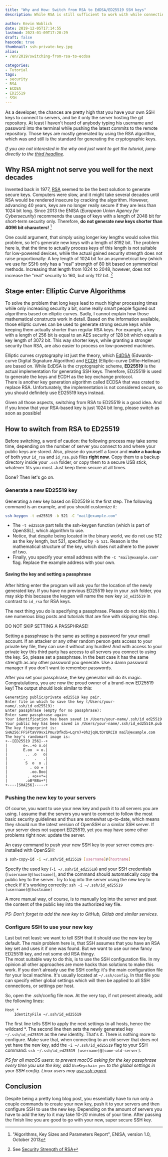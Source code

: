 ```yaml
---
title: "Why and How: Switch from RSA to EdDSA/ED25519 SSH keys"
description: While RSA is still sufficient to work with while connecting to servers, you probably want to switch to EdDSA sooner or later. But probably sooner.

author: Kevin Woblick
date: 2019-12-05T17:14:55
lastmod: 2023-01-09T17:20:29
draft: false
hascode: true
thumbnail: ssh-private-key.jpg
alias:
- /en/2019/switching-from-rsa-to-ecdsa

categories:
- Tutorial
tags:
- security
- RSA
- ECDSA
- ED25519
- SSH
---
```


As a developer, the chances are pretty high that you have your own SSH keys to connect to servers, and be it only the server hosting the git repository. At least I haven't heard of anybody typing his username and password into the terminal while pushing the latest commits to the remote repository. Those keys are mostly generated by using the RSA algorithm, which was and still is the standard for generating the cryptographic keys.

_If you are not interested in the why and just want to get the tutorial, jump directly to the [third headline](#how-to-switch-from-rsa-to-ed25519)._


## Why RSA might not serve you well for the next decades

Invented back in 1977, [RSA](https://en.wikipedia.org/wiki/RSA_(cryptosystem)) seemed to be the best solution to generate secure keys. Computers were slow, and it might take several decades until RSA would be rendered insecure by cracking the algorithm. However, advancing 40 years, keys are no longer really secure if they are less than 1024 bit long. Since 2013 the ENISA (_European Union Agency for Cybersecurity_) recommends the usage of keys with a length of 2048 bit for short-term security only. Therefore, **do not generate new keys shorter than 4096 bit characters!** [^enisa]

One could argument, that simply using longer key lengths would solve this problem, so let's generate new keys with a length of 8192 bit. The problem here is, that the time to actually process keys of this length is not suitable for low-powered devices, while the actual gained security strength does not raise proportionally: A key length of 1024 bit for an asymmetrical key (which we use for SSH) only has a "real" strength of 80 bit based on symmetrical methods. Increasing that length from 1024 to 2048, however, does not increase the "real" security to 160, but only 112 bit. [^rsa-strength]


## Stage enter: Elliptic Curve Algorithms

To solve the problem that long keys lead to much higher processing times while only increasing security a bit, some really smart people figured out algorithms based on elliptic curves. Sadly, I cannot explain how those mathematical constructs work in detail. Based on the information available, those elliptic curves can be used to generate strong secure keys while keeping them actually shorter than regular RSA keys. For example, a key with a length of 256 bit is equal to an AES security of 128 bit which equals a key length of 3072 bit. This way shorter keys, while granting a stronger security than RSA, are also easier to process on low-powered machines.

Elliptic curves cryptography ist just the theory, which [EdDSA](https://en.wikipedia.org/wiki/EdDSA) (Edwards-curve Digital Signature Algorithm) and [ECDH](https://en.wikipedia.org/wiki/Elliptic-curve_Diffie%E2%80%93Hellman) (Elliptic-curve Diffie–Hellman) are based on. While EdDSA is the cryptographic scheme, **ED25519** is the actual implementation for generating SSH keys. Therefore, ED25519 is used to generate the keys and ECDH as the key exchange protocol.  
There is another key generation algorithm called ECDSA that was crated to replace RSA. Unfortunately, the implementation is not considered secure, so you should definitely use ED25519 keys instead.

Given all those aspects, switching from RSA to ED25519 is a good idea. And if you know that your RSA-based key is just 1024 bit long, please switch as soon as possible!


## How to switch from RSA to ED25519

Before switching, a word of caution: the following process may take some time, depending on the number of server you connect to and where your public keys are stored. Also, please do yourself a favor and **make a backup** of both your `id_rsa` and `id_rsa.pub` files **right now**. Copy them to a backup directory inside your `.ssh` folder, or copy them to a secure USB stick, whatever fits you most. Just keep them secure at all times.

Done? Then let's go on. 

### Generate a new ED25519 key

Generating a new key based on ED25519 is the first step. The following command is an example, and you should customize it:

```bash
ssh-keygen -t ed25519 -b 521 -C "mail@example.com"
```

* The `-t ed25519` part tells the ssh-keygen function (which is part of OpenSSL), which algorithm to use.
* Notice, that despite being located in the binary world, we do not use 512 as the key length, but 521, specified by `-b 521`. Reason is the mathematical structure of the key, which does not adhere to the power of two.  
* Finally, you specify your email address with the `-C "mail@example.com"` flag. Replace the example address with your own.

#### Saving the key and setting a passphrase

After hitting enter the program will ask you for the location of the newly generated key. If you have no previous ED25519 key in your .ssh folder, you may skip this because the keygen will name the new key `id_ed25519` in contrast to `id_rsa` for RSA keys.

The next thing you do is specifying a passphrase. Please do not skip this. I see numerous blog posts and tutorials that are fine with skipping this step.

DO NOT SKIP SETTING A PASSPHRASE!

Setting a passphrase is the same as setting a password for your email account. If an attacker or any other random person gets access to your private key file, they can use it without any hurdles! And with access to your private key this third party has access to all servers you connect to using the key. So, please set a passphrase. In the best case it has the same strength as any other password you generate. Use a damn password manager if you don't want to remember passwords.

After you set your passphrase, the key generator will do its magic. Congratulations, you are now the proud owner of a brand-new ED25519 key! The output should look similar to this:

```
Generating public/private ed25519 key pair.
Enter file in which to save the key (/Users/your-name/.ssh/id_ed25519):
Enter passphrase (empty for no passphrase):
Enter same passphrase again:
Your identification has been saved in /Users/your-name/.ssh/id_ed25519
Your public key has been saved in /Users/your-name/.ssh/id_ed25519.pub
The key fingerprint is:
SHA256:FFSFtaVV9vxiPmu/DfkdS+Lqrn7+0h2jq9LtDrQRCI0 mail@example.com
The key's randomart image is:
+--[ED25519 256]--+
|       o=..+o o.o|
|       E.oo  = o.|
|        .. .o   o|
|       .    .   .|
|        S  o  o .|
|          . oo = |
|          .oo.Boo|
|         . +o++*=|
|        .oB*BBo+*|
+----[SHA256]-----+
```


### Pushing the new key to your servers

Of course, you want to use your new key and push it to all servers you are using. I assume that the servers you want to connect to follow the most basic security guidelines and thus are somewhat up-to-date, which means they should run the latest version of OpenSSH or a similar SSH server. If your server does not support ED25519, yet you may have some other problems right now: update the server.

An easy command to push your new SSH key to your server comes pre-installed with OpenSSH:

```bash
$ ssh-copy-id -i ~/.ssh/id_ed25519 [username]@[hostname]
```

Specify the used key (`-i ~/.ssh/id_ed25519`) and your SSH credentials (`[username]@[hostname]`), and the command should automatically copy the public key to the server. Try to log into the server using the new key to check if it's working correctly: `ssh -i ~/.ssh/id_ed25519 [username]@[hostname]`

A more manual way, of course, is to manually log into the server and past the content of the public key into the authorized key file.

_PS: Don't forget to add the new key to GitHub, Gitlab and similar services._


### Configure SSH to use your new key

Last but not least: we want to tell SSH that it should use the new key by default. The main problem here is, that SSH assumes that you have an RSA key set and uses it if one was found. But we want to use our new fancy ED25519 key, and not some old RSA thingy.  
The most suitable way to do this, is to use the SSH configuration file. In my opinion all other approaches are more hacks than solutions to make this work. If you don't already use the SSH config: it's the main configuration file for your local machine. It's usually located at `~/.ssh/config`. In that file you can specify either global settings which will then be applied to all SSH connections, or settings per host.
 
So, open the .ssh/config file now. At the very top, if not present already, add the following lines:
 
```
Host *
    IdentityFile ~/.ssh/id_ed25519
```

The first line tells SSH to apply the next settings to all hosts, hence the wildcard *. The second line then sets the newly generated key `~/.ssh/id_ed25519` as the new identity. That's it. There is nothing more to configure. Make sure that, when connecting to an old server that does not yet have the new key, add the `-i ~/.ssh/id_ed25519` flag to your SSH command: `ssh ~/.ssh/id_ed25519 [username]@[some-old-server]`.

_PS for all macOS users: to prevent macOS asking for the key passphrase every time you use the key, add `UseKeychain yes` to the global settings in your SSH config. Linux users may [use ssh-agent](https://askubuntu.com/questions/362280/enter-ssh-passphrase-once)._


## Conclusion

Despite being a pretty long blog post, you essentially have to run only a couple commands to create your new key, push it to your servers and then configure SSH to use the new key. Depending on the amount of servers you have to add the key to it may take 10-20 minutes of your time. After passing the finish line you are good to go with your new, super secure SSH key.

[^enisa]: "Algorithms, Key Sizes and Parameters Report", ENISA, version 1.0, October 2013
[^rsa-strength]: See [Security Strength of RSA](https://www.rroij.com/open-access/security-strength-of-rsa-and-attribute-basedencryption-for-data-security-in-cloudcomputing.php?aid=46880)
